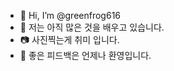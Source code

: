 - 👋 Hi, I’m @greenfrog616
- 🥸 저는 아직 많은 것을 배우고 있습니다.
- 📷 사진찍는게 취미 입니다.
- 🐸 좋은 피드백은 언제나 환영입니다.
<!---
greenfrog616/greenfrog616 is a ✨ special ✨ repository because its `README.md` (this file) appears on your GitHub profile.
You can click the Preview link to take a look at your changes.
--->
